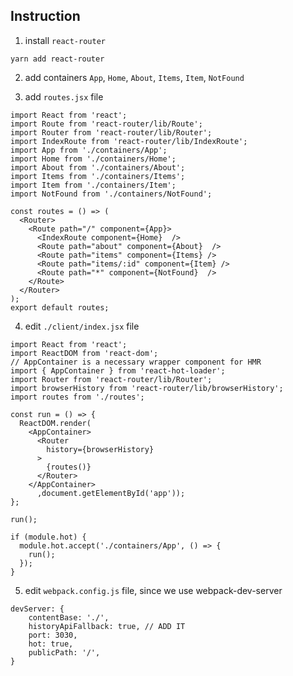 ## Instruction

1. install `react-router`

```
yarn add react-router
```

2. add containers `App`, `Home`, `About`, `Items`, `Item`, `NotFound` 

3. add `routes.jsx` file

```
import React from 'react';
import Route from 'react-router/lib/Route';
import Router from 'react-router/lib/Router';
import IndexRoute from 'react-router/lib/IndexRoute';
import App from './containers/App';
import Home from './containers/Home';
import About from './containers/About';
import Items from './containers/Items';
import Item from './containers/Item';
import NotFound from './containers/NotFound';

const routes = () => (
  <Router>
    <Route path="/" component={App}>
      <IndexRoute component={Home}  />
      <Route path="about" component={About}  />
      <Route path="items" component={Items} />
      <Route path="items/:id" component={Item} />
      <Route path="*" component={NotFound}  />
    </Route>
  </Router> 
);
export default routes;
```

4. edit `./client/index.jsx` file

```
import React from 'react';
import ReactDOM from 'react-dom';
// AppContainer is a necessary wrapper component for HMR
import { AppContainer } from 'react-hot-loader';
import Router from 'react-router/lib/Router';
import browserHistory from 'react-router/lib/browserHistory';
import routes from './routes';

const run = () => {
  ReactDOM.render(
    <AppContainer>
      <Router
        history={browserHistory}
      >
        {routes()}
      </Router>
    </AppContainer>
      ,document.getElementById('app'));
};

run();

if (module.hot) {
  module.hot.accept('./containers/App', () => {
    run();
  });
}
``` 
5. edit `webpack.config.js` file, since we use webpack-dev-server 

```
devServer: {
    contentBase: './',
    historyApiFallback: true, // ADD IT
    port: 3030,
    hot: true,
    publicPath: '/',
}
```


